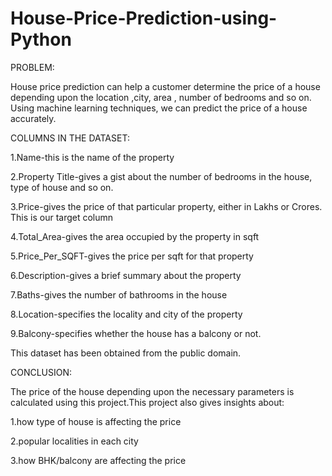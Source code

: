 # House-Price-Prediction-using-Python

PROBLEM:

House price prediction can help a customer determine the price of a house depending upon the location ,city, area , number of bedrooms and so on. Using machine learning techniques, we can predict the price of a house accurately.

COLUMNS IN THE DATASET:

1.Name-this is the name of the property 

2.Property Title-gives a gist about the number of bedrooms in the house, type of house and so on. 

3.Price-gives the price of that particular property, either in Lakhs or Crores. This is our target column

4.Total_Area-gives the area occupied by the property in sqft

5.Price_Per_SQFT-gives the price per sqft for that property

6.Description-gives a brief summary about the property

7.Baths-gives the number of bathrooms in the house 

8.Location-specifies the locality and city of the property

9.Balcony-specifies whether the house has a balcony or not.

This dataset has been obtained from the public domain.

CONCLUSION: 

The price of the house depending upon the necessary parameters is calculated using this project.This project also gives insights about:

1.how type of house is affecting the price

2.popular localities in each city

3.how BHK/balcony are affecting the price

